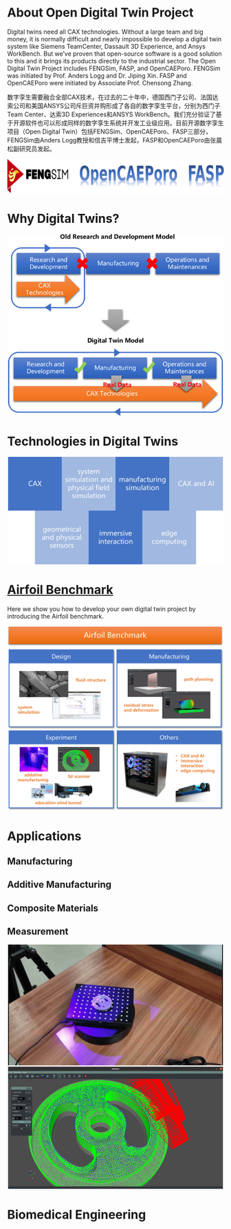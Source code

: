 # About Open Digital Twin Project

Digital twins need all CAX technologies. Without a large team and big money, it is normally difficult and nearly impossible to develop a digital twin system like Siemens TeamCenter, Dassault 3D Experience, and Ansys WorkBench. But we’ve proven that open-source software is a good solution to this and it brings its products directly to the industrial sector. The Open Digital Twin Project includes FENGSim, FASP, and OpenCAEPoro. FENGSim was initiated by Prof. Anders Logg and Dr. Jiping Xin. FASP and OpenCAEPoro were initiated by Associate Prof. Chensong Zhang.

数字孪生需要融合全部CAX技术，在过去的二十年中，德国西门子公司、法国达索公司和美国ANSYS公司斥巨资并购形成了各自的数字孪生平台，分别为西门子Team Center、达索3D Experiences和ANSYS WorkBench。我们充分验证了基于开源软件也可以形成同样的数字孪生系统并开发工业级应用。目前开源数字孪生项目（Open Digital Twin）包括FENGSim、OpenCAEPoro、FASP三部分，FENGSim由Anders Logg教授和信吉平博士发起，FASP和OpenCAEPoro由张晨松副研究员发起。

<div align="center"><img src="images/logos.jpg" alt="FENGSim" height="80" /></div>

# Why Digital Twins?

<div align="center"><img src="images/dt2.jpg" alt="FENGSim" width="500"/></div>

# Technologies in Digital Twins

<div align="center"><img src="images/dt_tech.jpg" alt="FENGSim" width="500"/></div>

# [Airfoil Benchmark](https://github.com/fengsim/FENGSim-Dev/wiki/Home)

Here we show you how to develop your own digital twin project by introducing the Airfoil benchmark.   

<div align="center"><img src="images/airfoil.jpg" alt="airfoil" width="600" /></div>

# Applications

## Manufacturing

## Additive Manufacturing

## Composite Materials

## Measurement

<div align="center"><img src="images/meas1.jpg" alt="Measurement" width="500" /></div>

<div align="center"><img src="images/meas2.jpg" alt="Measurement" width="500" /></div>

# Biomedical Engineering